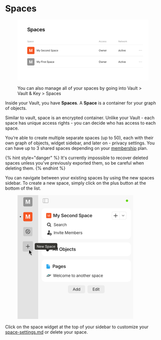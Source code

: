 # Spaces

<figure><img src="../../.gitbook/assets/image (11).png" alt=""><figcaption><p>You can also manage all of your spaces by going into Vault > Vault &#x26; Key > Spaces</p></figcaption></figure>

Inside your Vault, you have **Spaces**. A **Space** is a container for your graph of objects.

Similar to vault, space is an encrypted container. Unlike your Vault - each space has unique access rights - you can decide who has access to each space.

You’re able to create multiple separate spaces (up to 50), each with their own graph of objects, widget sidebar, and later on - privacy settings. You can have up to 3 shared spaces depending on your [membership](../../advanced/monetization.md) plan.

{% hint style="danger" %}
It's currently impossible to recover deleted spaces unless you've previously exported them, so be careful when deleting them.
{% endhint %}

You can navigate between your existing spaces by using the new spaces sidebar. To create a new space, simply click on the plus button at the bottom of the list.

<figure><img src="../../.gitbook/assets/image (52).png" alt="" width="375"><figcaption></figcaption></figure>

Click on the space widget at the top of your sidebar to customize your [space-settings.md](../../advanced/settings/space-settings.md "mention") or delete your space.
